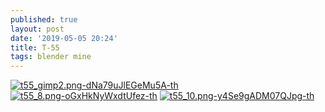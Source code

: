 ```yaml
---
published: true
layout: post
date: '2019-05-05 20:24'
title: T-55
tags: blender mine 
---
```

[![t55_gimp2.png-dNa79uJlEGeMu5A-th](https://images.weserv.nl/?url=https://i.imgur.com/6z5cm7Jb.jpg)](https://images.weserv.nl/?url=https://i.imgur.com/6z5cm7J.jpg)
[![t55_8.png-oGxHkNyWxdtUfez-th](https://images.weserv.nl/?url=https://i.imgur.com/QluIxp8b.jpg)](https://images.weserv.nl/?url=https://i.imgur.com/QluIxp8.jpg)
[![t55_10.png-y4Se9gADM07QJpg-th](https://images.weserv.nl/?url=https://i.imgur.com/QnkGLePb.jpg)](https://images.weserv.nl/?url=https://i.imgur.com/QnkGLeP.jpg)
